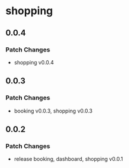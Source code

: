 # shopping

## 0.0.4

### Patch Changes

- shopping v0.0.4

## 0.0.3

### Patch Changes

- booking v0.0.3, shopping v0.0.3

## 0.0.2

### Patch Changes

- release booking, dashboard, shopping v0.0.1
